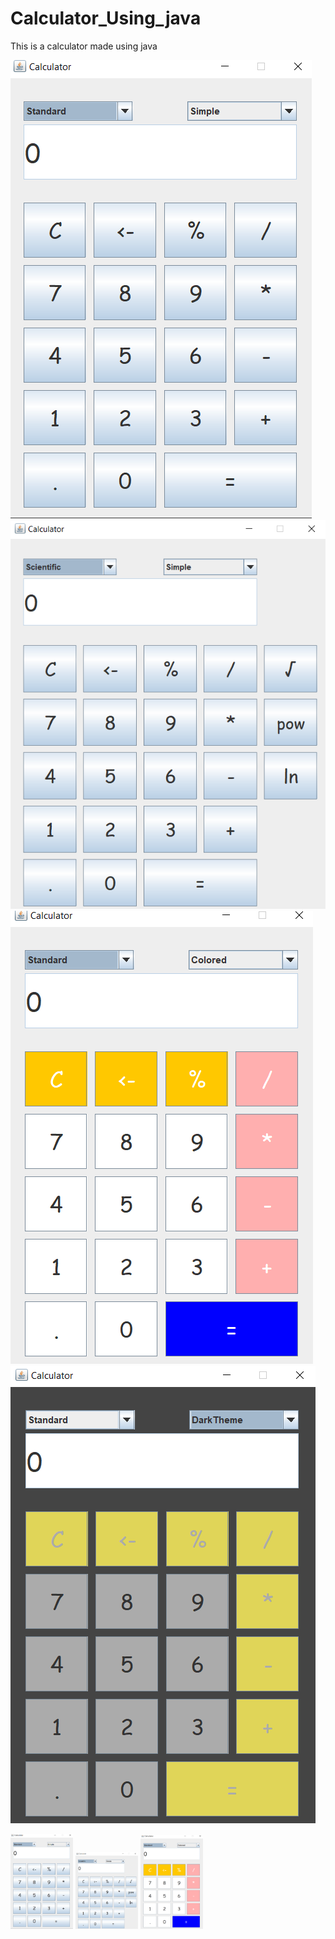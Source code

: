 # Calculator_Using_java
This is a calculator made using java

<img src="https://github.com/Umeshekh/Calculator_Using_java/blob/master/Screen%20Shots/Screenshot%201.png?raw=true" alt="Screen shot 1">
<img src="https://github.com/Umeshekh/Calculator_Using_java/blob/master/Screen%20Shots/Screenshot%202.png?raw=true" alt="Screen shot 2">
<img src="https://github.com/Umeshekh/Calculator_Using_java/blob/master/Screen%20Shots/Screenshot%203.png?raw=true" alt="Screen shot 3">
<img src="https://github.com/Umeshekh/Calculator_Using_java/blob/master/Screen%20Shots/Screenshot%204.png?raw=true" alt="Screen shot 4">

<p float="left">
  <img src="https://github.com/Umeshekh/Calculator_Using_java/blob/master/Screen%20Shots/Screenshot%201.png?raw=true" width="100" alt="Screen shot 1" />
  <img src="https://github.com/Umeshekh/Calculator_Using_java/blob/master/Screen%20Shots/Screenshot%202.png?raw=true" width="100"  alt="Screen shot 2"/> 
  <img src="https://github.com/Umeshekh/Calculator_Using_java/blob/master/Screen%20Shots/Screenshot%203.png?raw=true" width="100"  alt="Screen shot 3"/>
</p>
